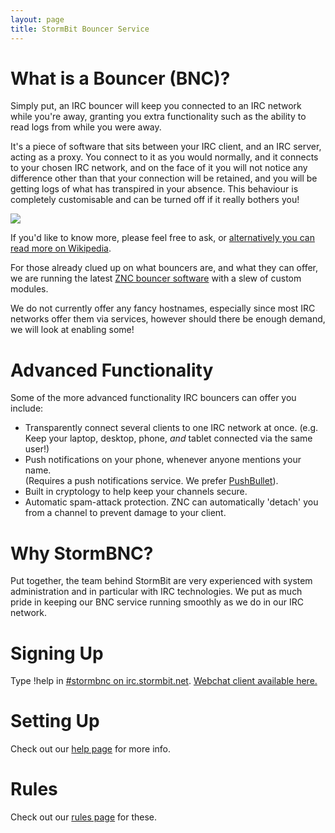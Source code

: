 ```yaml
---
layout: page
title: StormBit Bouncer Service
---
```


# What is a Bouncer (BNC)?
Simply put, an IRC bouncer will keep you connected to an IRC network while
you're away, granting you extra functionality such as the ability to read
logs from while you were away.

It's a piece of software that sits between your IRC client, and an IRC server,
acting as a proxy. You connect to it as you would normally, and it connects to
your chosen IRC network, and on the face of it you will not notice any
difference other than that your connection will be retained, and you will be
getting logs of what has transpired in your absence.
This behaviour is completely customisable and can be turned off if it really
bothers you!
  
<div class="image">
  <img class="img-responsive" src="//i.imgur.com/BAGbiWb.png" />
</div>

If you'd like to know more, please feel free to ask, or 
[alternatively you can read more on Wikipedia](//en.wikipedia.org/wiki/BNC_%28software%29#IRC).

For those already clued up on what bouncers are, and what they can offer, we are running the latest 
[ZNC bouncer software](//znc.in/) with a slew of custom modules.

We do not currently offer any fancy hostnames, especially since most IRC
networks offer them via services, however should there be enough demand,
we will look at enabling some!

# Advanced Functionality

Some of the more advanced functionality IRC bouncers can offer you include:

- Transparently connect several clients to one IRC network at once.
  (e.g. Keep your laptop, desktop, phone, _and_ tablet connected via the
   same user!)
- Push notifications on your phone, whenever anyone mentions your name.  
  (Requires a push notifications service. We prefer [PushBullet](//pushbullet.com/)).
- Built in cryptology to help keep your channels secure.
- Automatic spam-attack protection.  ZNC can automatically 'detach' you from
  a channel to prevent damage to your client.

# Why StormBNC?

Put together, the team behind StormBit are very experienced with system
administration and in particular with IRC technologies.
We put as much pride in keeping our BNC service running smoothly as we do in
our IRC network.

# Signing Up
Type !help in [#stormbnc on irc.stormbit.net](irc://irc.stormbit.net:6667/#stormbnc). [Webchat client available here.](http://iris.stormbit.net/?nick=BNCGuestA.....&channels=stormbnc&prompt=1)

# Setting Up
Check out our [help page](http://bnc.stormbit.net#help) for more info.

# Rules
Check out our [rules page](http://bnc.stormbit.net#rules) for these.

